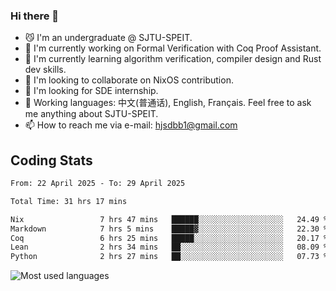 ### Hi there 👋

<!--
**definfo/definfo** is a ✨ _special_ ✨ repository because its `README.md` (this file) appears on your GitHub profile.

Here are some ideas to get you started:

- 🔭 I’m currently working on ...
- 🌱 I’m currently learning ...
- 👯 I’m looking to collaborate on ...
- 🤔 I’m looking for help with ...
- 💬 Ask me about ...
- 📫 How to reach me: ...
- 😄 Pronouns: ...
- ⚡ Fun fact: ...
-->

- 😼 I'm an undergraduate @ SJTU-SPEIT.
- 🔭 I'm currently working on Formal Verification with Coq Proof Assistant.
- 🌱 I'm currently learning algorithm verification, compiler design and Rust dev skills.
- 👯 I'm looking to collaborate on NixOS contribution.
- 🤔 I'm looking for SDE internship.
- 💬 Working languages: 中文(普通话), English, Français. Feel free to ask me anything about SJTU-SPEIT.
- 📫 How to reach me via e-mail: hjsdbb1@gmail.com

## Coding Stats

<!--START_SECTION:waka-->

```txt
From: 22 April 2025 - To: 29 April 2025

Total Time: 31 hrs 17 mins

Nix                 7 hrs 47 mins   ██████░░░░░░░░░░░░░░░░░░░   24.49 %
Markdown            7 hrs 5 mins    █████▓░░░░░░░░░░░░░░░░░░░   22.30 %
Coq                 6 hrs 25 mins   █████░░░░░░░░░░░░░░░░░░░░   20.17 %
Lean                2 hrs 34 mins   ██░░░░░░░░░░░░░░░░░░░░░░░   08.09 %
Python              2 hrs 27 mins   ██░░░░░░░░░░░░░░░░░░░░░░░   07.73 %
```

<!--END_SECTION:waka-->

![Most used languages](https://github-readme-stats.vercel.app/api/top-langs/?username=definfo&layout=donut&theme=dracula&exclude_repo=xv6-labs-2023)

